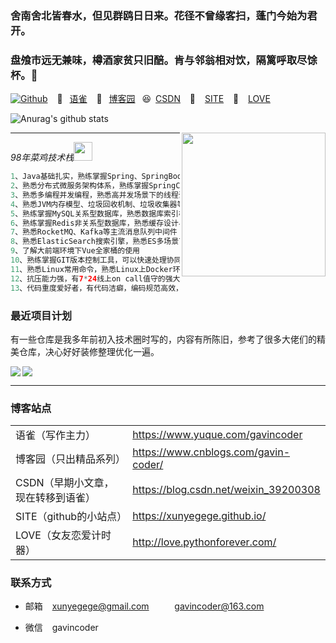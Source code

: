 ### 舍南舍北皆春水，但见群鸥日日来。花径不曾缘客扫，蓬门今始为君开。
### 盘飧市远无兼味，樽酒家贫只旧醅。肯与邻翁相对饮，隔篱呼取尽馀杯。👋


[![Github](https://img.shields.io/github/followers/xunyegege?label=Follow&style=social)](https://github.com/xunyegege)​ &ensp; :clown_face: &ensp;[语雀](https://www.yuque.com/gavincoder)   &ensp;:call_me_hand: &ensp;[博客园](https://www.cnblogs.com/gavin-coder/)  &ensp;:laughing:&ensp;[CSDN](https://blog.csdn.net/weixin_39200308 ) &ensp; :crossed_flags: &ensp; [SITE](https://xunyegege.github.io/)  &ensp;:love_letter:  &ensp;[LOVE](http://love.pythonforever.com/)









![Anurag's github stats](https://github-readme-stats.vercel.app/api?username=xunyegege&show_icons=true&hide=["contribs","prs"])

<img align='right' src="https://media.giphy.com/media/M9gbBd9nbDrOTu1Mqx/giphy.gif" width="230">

-------

<p><em>98年菜鸡技术栈<img src="https://media.giphy.com/media/WUlplcMpOCEmTGBtBW/giphy.gif" width="30"> 
</em></p>

```java
1、Java基础扎实，熟练掌握Spring、SpringBoot、Mybatis等框架的使用
2、熟悉分布式微服务架构体系，熟练掌握SpringCloud、Dubbo分布式框架的构建与开发
3、熟悉多编程并发编程，熟悉高并发场景下的线程调优
4、熟悉JVM内存模型、垃圾回收机制、垃圾收集器等，熟悉JVM故障排查调优
5、熟练掌握MySQL关系型数据库，熟悉数据库索引机制，熟悉SQL语句分析调优
6、熟练掌握Redis非关系型数据库，熟悉缓存设计与优化
7、熟悉RocketMQ、Kafka等主流消息队列中间件
8、熟悉ElasticSearch搜索引擎，熟悉ES多场景下的性能调优
9、了解大前端环境下Vue全家桶的使用
10、熟练掌握GIT版本控制工具，可以快速处理协同开发时遇到的冲突
11、熟悉Linux常用命令，熟悉Linux上Docker环境的开发使用
12、抗压能力强，有7*24线上on call值守的强大身心与遇事响应迅速的靠谱执行力。
13、代码重度爱好者，有代码洁癖，编码规范高效，学习能力强，乐于挑战新技术、新事物
```




### 最近项目计划

有一些仓库是我多年前初入技术圈时写的，内容有所陈旧，参考了很多大佬们的精美仓库，决心好好装修整理优化一遍。

<div>
<a href="https://github.com/xunyegege/Backend_development">
  <img  align="left" src="https://github-readme-stats.vercel.app/api/pin/?username=xunyegege&repo=Backend_development" />
</a>
<a href="https://github.com/xunyegege/source">
  <img  align="center" src="https://github-readme-stats.vercel.app/api/pin/?username=xunyegege&repo=source" />
</a>
</div>

----- 


### 博客站点

|                                    |                                       |
| ---------------------------------- | ------------------------------------- |
| 语雀（写作主力）                   | https://www.yuque.com/gavincoder      |
| 博客园（只出精品系列）             | https://www.cnblogs.com/gavin-coder/  |
| CSDN（早期小文章，现在转移到语雀） | https://blog.csdn.net/weixin_39200308 |
| SITE（github的小站点）             | https://xunyegege.github.io/        |
| LOVE（女友恋爱计时器）             | http://love.pythonforever.com/        |





### 联系方式

- 邮箱   &ensp; xunyegege@gmail.com  ​    &ensp; &ensp; &ensp;       gavincoder@163.com


- 微信  &ensp;   gavincoder

